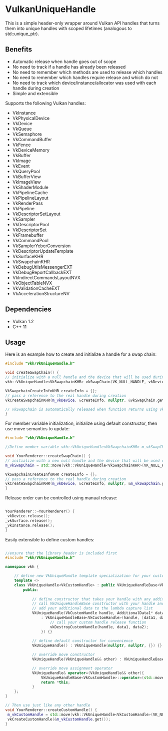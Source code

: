 # VulkanUniqueHandle

This is a simple header-only wrapper around Vulkan API handles that turns them into unique handles with scoped lifetimes (analogous to std::unique_ptr).

## Benefits
 <ul>
  <li>Automatic release when handle goes out of scope</li>
  <li>No need to track if a handle has already been released</li>
  <li>No need to remember which methods are used to release which handles</li>
  <li>No need to remember which handles require release and which do not</li>
  <li>No need to track which device/instance/allocator was used with each handle during creation</li>
  <li>Simple and extensible</li>
</ul> 

Supports the following Vulkan handles:
<ul>
  <li>VkInstance</li>
  <li>VkPhysicalDevice</li>
  <li>VkDevice</li>
  <li>VkQueue</li>
  <li>VkSemaphore</li>
  <li>VkCommandBuffer</li>
  <li>VkFence</li>
  <li>VkDeviceMemory</li>
  <li>VkBuffer</li>
  <li>VkImage</li>
  <li>VkEvent</li>
  <li>VkQueryPool</li>
  <li>VkBufferView</li>
  <li>VkImageView</li>
  <li>VkShaderModule</li>
  <li>VkPipelineCache</li>
  <li>VkPipelineLayout</li>
  <li>VkRenderPass</li>
  <li>VkPipeline</li>
  <li>VkDescriptorSetLayout</li>
  <li>VkSampler</li>
  <li>VkDescriptorPool</li>
  <li>VkDescriptorSet</li>
  <li>VkFramebuffer</li>
  <li>VkCommandPool</li>
  <li>VkSamplerYcbcrConversion</li>
  <li>VkDescriptorUpdateTemplate</li>
  <li>VkSurfaceKHR</li>
  <li>VkSwapchainKHR</li>
  <li>VkDebugUtilsMessengerEXT</li>
  <li>VkDebugReportCallbackEXT</li>
  <li>VkIndirectCommandsLayoutNVX</li>
  <li>VkObjectTableNVX</li>
  <li>VkValidationCacheEXT</li>
  <li>VkAccelerationStructureNV</li>
</ul>

## Dependencies
<ul>
 <li>Vulkan 1.2</li>
 <li>C++ 11</li>
</ul>

## Usage

Here is an example how to create and initialize a handle for a swap chain:
```cpp
#include "vkh/VkUniqueHandle.h"

void createSwapChain() {
// initialize with a null handle and the device that will be used during creation
vkh::VkUniqueHandle<VkSwapchainKHR> vkSwapChain(VK_NULL_HANDLE, vkDevice);

VkSwapchainCreateInfoKHR createInfo = {};
// pass a reference to the real handle during creation
vkCreateSwapchainKHR(m_vkDevice, &createInfo, nullptr, &vkSwapChain.get());

// vkSwapChain is automatically released when function returns using vkDestroySwapchainKHR
}
```

For member variable initialization, initialize using default constructor, then use move semantics to update:
```cpp
#include "vkh/VkUniqueHandle.h"

//Define member variable vkh::VkUniqueHandle<VkSwapchainKHR> m_vkSwapChain;

void YourRenderer::createSwapChain() {
// initialize with a new null handle and the device that will be used during creation
m_vkSwapChain = std::move(vkh::VkUniqueHandle<VkSwapchainKHR>(VK_NULL_HANDLE, vkDevice));

VkSwapchainCreateInfoKHR createInfo = {};
// pass a reference to the real handle during creation
vkCreateSwapchainKHR(m_vkDevice, &createInfo, nullptr, &m_vkSwapChain.get());
}
```

Release order can be controlled using manual release:
```cpp

YourRenderer::~YourRenderer() {
_vkDevice.release();
_vkSurface.release();
_vkInstance.release();
}
```

Easily extensible to define custom handles:
```cpp

//ensure that the library header is included first
#include "vkh/VkUniqueHandle.h"

namespace vkh {

    // define new VkUniqueHandle template specialization for your custom handle (VkCustomHandle) under vkh namespace
    template <>
    class VkUniqueHandle<VkCustomHandle> : public VkUniqueHandleBase<VkCustomHandle> {
        public:
            
            // define constructor that takes your handle with any additional data required for release
            // call VkUniqueHandleBase constructor with your handle and lambda destructor
            // add your additional data to the lambda capture list
            VkUniqueHandle(VkCustomHandle handle, AdditionalData1* data1, AdditionalData2 data2) 
                : VkUniqueHandleBase<VkCustomHandle>(handle, [data1, data2](VkCustomHandle handle){
                    // call your custom handle release function
                    vkDestroyCustomHandle(handle, data1, data2);
                }) {}
                
            // define default constructor for convenience
            VkUniqueHandle() : VkUniqueHandle(nullptr, nullptr, {}) {}

            // override move constructor
            VkUniqueHandle(VkUniqueHandle&& other) : VkUniqueHandleBase<VkCustomHandle>(std::move(other)) {}

            // override move assignment operator
            VkUniqueHandle& operator=(VkUniqueHandle&& other){
                VkUniqueHandleBase<VkCustomHandle>::operator=(std::move(other));
                return *this;
            }
    };
}

// Then use just like any other handle
void YourRenderer::createCustomHandle() {
 m_vkCustomHandle = std::move(vkh::VkUniqueHandle<VkCustomHandle>(VK_NULL_HANDLE, m_additionalData1, m_additionalData2));
 vkCreateCustomHandle(&m_vkCustomHandle.get());
}
```
